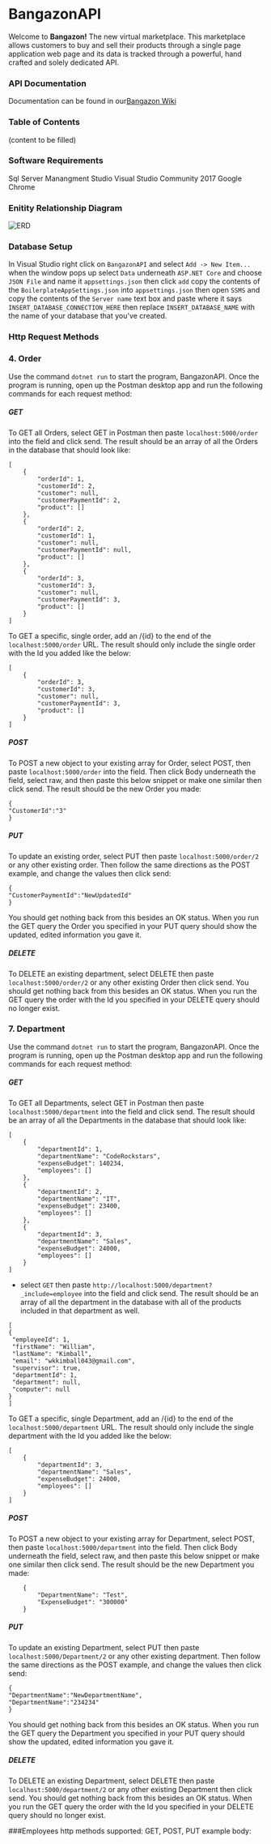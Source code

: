 # BangazonAPI
Welcome to **Bangazon!** The new virtual marketplace. This marketplace allows customers to buy and sell their products through a single page application web page and its data is tracked through a powerful, hand crafted and solely dedicated API. 
### API Documentation
Documentation can be found in our[Bangazon Wiki](https://github.com/Obedient-Lobsters/BangazonAPI/wiki)
### Table of Contents
(content to be filled)
### Software Requirements
Sql Server Manangment Studio
Visual Studio Community 2017
Google Chrome
### Enitity Relationship Diagram
![ERD](/images/bangazonv2.png)


### Database Setup
In Visual Studio right click on ```BangazonAPI``` and select ```Add -> New Item...```
when the window pops up select ```Data``` underneath ```ASP.NET Core``` and choose ```JSON File``` and name it ```appsettings.json``` then click ```add```
copy the contents of the ```BoilerplateAppSettings.json``` into ```appsettings.json``` then open ```SSMS``` and copy the contents of the ```Server name``` text box and paste where it says ```INSERT_DATABASE_CONNECTION_HERE```
then replace ```INSERT_DATABASE_NAME``` with the name of your database that you've created. 

### Http Request Methods
### 4. Order 
Use the command ```dotnet run``` to start the program, BangazonAPI. Once the program is running, open up the Postman desktop app and run the following commands for each request method:
 ##### GET
 To GET all Orders, select GET in Postman then paste ```localhost:5000/order``` into the field and click send. The result should be an array of all the Orders in the database that should look like:
```
[
    {
        "orderId": 1,
        "customerId": 2,
        "customer": null,
        "customerPaymentId": 2,
        "product": []
    },
    {
        "orderId": 2,
        "customerId": 1,
        "customer": null,
        "customerPaymentId": null,
        "product": []
    },
    {
        "orderId": 3,
        "customerId": 3,
        "customer": null,
        "customerPaymentId": 3,
        "product": []
    }
]
```
 To GET a specific, single order, add an /{id} to the end of the ```localhost:5000/order``` URL. The result should only include the single order with the Id you added like the below:  
```
[
    {
        "orderId": 3,
        "customerId": 3,
        "customer": null,
        "customerPaymentId": 3,
        "product": []
    }
]
```
 ##### POST
 To POST a new object to your existing array for Order, select POST, then paste ```localhost:5000/order``` into the field. Then click Body underneath the field, select raw, and then paste this below snippet or make one similar then click send. The result should be the new Order you made:
```
{
"CustomerId":"3"
}
```
 ##### PUT
 To update an existing order, select PUT then paste ```localhost:5000/order/2``` or any other existing order. Then follow the same directions as the POST example, and change the values then click send: 
```
{
"CustomerPaymentId":"NewUpdatedId"
}
```
You should get nothing back from this besides an OK status. When you run the GET query the Order you specified in your PUT query should show the updated, edited information you gave it.
 ##### DELETE
 To DELETE an existing department, select DELETE then paste ```localhost:5000/order/2``` or any other existing Order then click send. You should get nothing back from this besides an OK status. When you run the GET query the order with the Id you specified in your DELETE query should no longer exist.

### 7. Department 
Use the command ```dotnet run``` to start the program, BangazonAPI. Once the program is running, open up the Postman desktop app and run the following commands for each request method:
 ##### GET
 To GET all Departments, select GET in Postman then paste ```localhost:5000/department``` into the field and click send. The result should be an array of all the Departments in the database that should look like:
```
[
    {
        "departmentId": 1,
        "departmentName": "CodeRockstars",
        "expenseBudget": 140234,
        "employees": []
    },
    {
        "departmentId": 2,
        "departmentName": "IT",
        "expenseBudget": 23400,
        "employees": []
    },
    {
        "departmentId": 3,
        "departmentName": "Sales",
        "expenseBudget": 24000,
        "employees": []
    }
]
```

- select `GET` then paste `http://localhost:5000/department?_include=employee` into the field and click send. The result should be an array of all the department in the database with all of the products included in that department as well.
```
[            
{
 "employeeId": 1,
 "firstName": "William",
 "lastName": "Kimball",
 "email": "wkkimball043@gmail.com",
 "supervisor": true,
 "departmentId": 1,
 "department": null,
 "computer": null
}
]
```
 To GET a specific, single Department, add an /{id} to the end of the ```localhost:5000/department``` URL. The result should only include the single department with the Id you added like the below:  
```
[
    {
        "departmentId": 3,
        "departmentName": "Sales",
        "expenseBudget": 24000,
        "employees": []
    }
]
```
 ##### POST
 To POST a new object to your existing array for Department, select POST, then paste ```localhost:5000/department``` into the field. Then click Body underneath the field, select raw, and then paste this below snippet or make one similar then click send. The result should be the new Department you made:
```
    {
        "DepartmentName": "Test",
        "ExpenseBudget": "300000"
    }
```
 ##### PUT
 To update an existing Department, select PUT then paste ```localhost:5000/Department/2``` or any other existing department. Then follow the same directions as the POST example, and change the values then click send: 
```
{
"DepartmentName":"NewDepartmentName",
"DepartmentName":"234234"
}
```
You should get nothing back from this besides an OK status. When you run the GET query the Department you specified in your PUT query should show the updated, edited information you gave it.
 ##### DELETE
 To DELETE an existing Department, select DELETE then paste ```localhost:5000/department/2``` or any other existing Department then click send. You should get nothing back from this besides an OK status. When you run the GET query the order with the Id you specified in your DELETE query should no longer exist.

###Employees
http methods supported: GET, POST, PUT example body:
